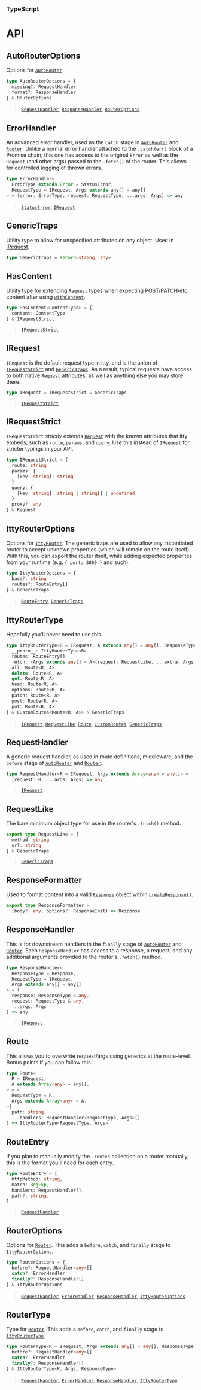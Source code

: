 ### TypeScript
# API

## AutoRouterOptions
Options for [`AutoRouter`](/itty-router/routers/autorouter)

```ts
type AutoRouterOptions = {
  missing?: RequestHandler
  format?: ResponseHandler
} & RouterOptions
```
> [`RequestHandler`](#requesthandler), [`ResponseHandler`](#responsehandler), [`RouterOptions`](#routeroptions)

<!-- ## CustomRoutes -->
<!-- ## ErrorFormatter -->

## ErrorHandler
An advanced error handler, used as the `catch` stage in [`AutoRouter`](/itty-router/routers/autorouter) and [`Router`](/itty-router/routersrouter).  Unlike a normal error handler attached to the `.catch(err)` block of a Promise chain, this one has access to the original `Error` as well as the `Request` (and other args) passed to the `.fetch()` of the router.  This allows for controlled logging of thrown errors.

```ts
type ErrorHandler<
  ErrorType extends Error = StatusError,
  RequestType = IRequest, Args extends any[] = any[]
> = (error: ErrorType, request: RequestType, ...args: Args) => any
```
> [`StatusError`](#statuserror), [`IRequest`](#irequest)

## GenericTraps <Badge type="info" text="internal" />
Utility type to allow for unspecified attributes on any object.  Used in [IRequest](#irequest).
```ts
type GenericTraps = Record<string, any>
```

## HasContent
Utility type for extending `Request` types when expecting POST/PATCH/etc. content after using [`withContent`](/itty-router/middleware/withcontent).
```ts
type HasContent<ContentType> = {
  content: ContentType
} & IRequestStrict
```
> [`IRequestStrict`](#irequeststrict)

## IRequest
`IRequest` is the default request type in itty, and is the union of [`IRequestStrict`](#irequeststrict) and [`GenericTraps`](#generictraps).  As a result, typical requests have access to both native [`Request`](https://developer.mozilla.org/en-US/docs/Web/API/Request) attributes, as well as anything else you may store there.
```ts
type IRequest = IRequestStrict & GenericTraps
```
> [`IRequestStrict`](#irequeststrict)

## IRequestStrict
`IRequestStrict` *strictly* extends [`Request`](https://developer.mozilla.org/en-US/docs/Web/API/Request) with the known attributes that itty embeds, such as `route`, `params`, and `query`.  Use this instead of `IRequest` for stricter typings in your API.
```ts
type IRequestStrict = {
  route: string
  params: {
    [key: string]: string
  }
  query: {
    [key: string]: string | string[] | undefined
  }
  proxy?: any
} & Request
```

## IttyRouterOptions
Options for [`IttyRouter`](/itty-router/routers/ittyrouter).  The generic traps are used to allow any instantiated router to accept unknown properties (which will remain on the route itself).  With this, you can export the router itself, while adding expected properites from your runtime (e.g. `{ port: 3000 }` and such).
```ts
type IttyRouterOptions = {
  base?: string
  routes?: RouteEntry[]
} & GenericTraps
```
> [`RouteEntry`](#routeentry), [`GenericTraps`](#generictraps)

## IttyRouterType <Badge type="info" text="internal" />
Hopefully you'll never need to use this.
```ts
type IttyRouterType<R = IRequest, A extends any[] = any[], ResponseType = any> = {
  __proto__: IttyRouterType<R>
  routes: RouteEntry[]
  fetch: <Args extends any[] = A>(request: RequestLike, ...extra: Args) => Promise<ResponseType>
  all: Route<R, A>
  delete: Route<R, A>
  get: Route<R, A>
  head: Route<R, A>
  options: Route<R, A>
  patch: Route<R, A>
  post: Route<R, A>
  put: Route<R, A>
} & CustomRoutes<Route<R, A>> & GenericTraps
```
> [`IRequest`](#irequest), [`RequestLike`](#requestlike), [`Route`](#route), [`CustomRoutes`](#customroutes), [`GenericTraps`](#generictraps)

## RequestHandler
A generic request handler, as used in route definitions, middleware, and the `before` stage of [`AutoRouter`](/itty-router/routers/autorouter) and [`Router`](/itty-router/routersrouter).
```ts
type RequestHandler<R = IRequest, Args extends Array<any> = any[]> =
  (request: R, ...args: Args) => any
```
> [`IRequest`](#irequest)

## RequestLike <Badge type="info" text="internal" />
The bare minimum object type for use in the router's `.fetch()` method.
```ts
export type RequestLike = {
  method: string
  url: string
} & GenericTraps
```
> [`GenericTraps`](#generictraps)

## ResponseFormatter <Badge type="info" text="internal" />
Used to format content into a valid [`Response`]() object within [`createResponse()`](/itty-router/api#createresponse).
```ts
export type ResponseFormatter =
  (body?: any, options?: ResponseInit) => Response
```

## ResponseHandler
This is for downstream handlers in the `finally` stage of [`AutoRouter`](/itty-router/routers/autorouter) and [`Router`](/itty-router/routersrouter).  Each `ResponseHandler` has access to a response, a request, and any additional arguments provided to the router's `.fetch()` method.
```ts
type ResponseHandler<
  ResponseType = Response, 
  RequestType = IRequest, 
  Args extends any[] = any[]
> = (
  response: ResponseType & any, 
  request: RequestType & any, 
  ...args: Args
) => any
```
> [`IRequest`](#irequest)

## Route <Badge type="info" text="internal" />
This allows you to overwrite request/args using generics at the route-level.  Bonus points if you can follow this.
```ts
type Route<
  R = IRequest,
  A extends Array<any> = any[],
> = <
  RequestType = R,
  Args extends Array<any> = A,
>(
  path: string,
  ...handlers: RequestHandler<RequestType, Args>[]
) => IttyRouterType<RequestType, Args>
```

## RouteEntry <Badge type="danger" text="advanced" />
If you plan to manually modify the `.routes` collection on a router manually, this is the format you'll need for each entry.
```ts
type RouteEntry = [
  httpMethod: string,
  match: RegExp,
  handlers: RequestHandler[],
  path?: string,
]
```
> [`RequestHandler`](#requesthandler)

## RouterOptions
Options for [`Router`](/itty-router/routers/router).  This adds a `before`, `catch`, and `finally` stage to [`IttyRouterOptions`](#ittyrouteroptions). 
```ts
type RouterOptions = {
  before?: RequestHandler<any>[]
  catch?: ErrorHandler
  finally?: ResponseHandler[]
} & IttyRouterOptions
```
> [`RequestHandler`](#requesthandler), [`ErrorHandler`](#errorhandler), [`ResponseHandler`](#responsehandler), [`IttyRouterOptions`](#ittyrouteroptions)

## RouterType
Type for [`Router`](/itty-router/routers/router).  This adds a `before`, `catch`, and `finally` stage to [`IttyRouterType`](#ittyroutertype). 
```ts
type RouterType<R = IRequest, Args extends any[] = any[], ResponseType = any> = {
  before?: RequestHandler<any>[]
  catch?: ErrorHandler
  finally?: ResponseHandler[]
} & IttyRouterType<R, Args, ResponseType>
```
> [`RequestHandler`](#requesthandler), [`ErrorHandler`](#errorhandler), [`ResponseHandler`](#responsehandler), [`IttyRouterType`](#ittyroutertype)
